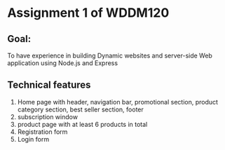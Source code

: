# Assignment 1 of WDDM120
## Goal:
 To have experience in building Dynamic websites and server-side Web application using Node.js and Express

## Technical features
1. Home page with header, navigation bar, promotional section, product category section, best seller section, footer
2. subscription window
3. product page with at least 6 products in total
4. Registration form
5. Login form


